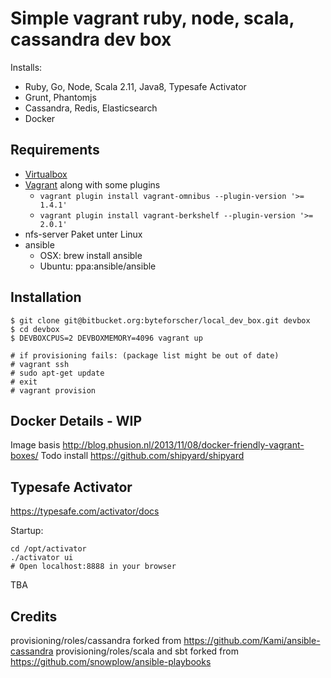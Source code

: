 # Simple vagrant ruby, node, scala, cassandra dev box

Installs:

* Ruby, Go, Node, Scala 2.11, Java8, Typesafe Activator
* Grunt, Phantomjs
* Cassandra, Redis, Elasticsearch
* Docker

## Requirements

* [Virtualbox](https://www.virtualbox.org/wiki/Downloads)
* [Vagrant](http://www.vagrantup.com/downloads.html) along with some plugins
  * ```vagrant plugin install vagrant-omnibus --plugin-version '>= 1.4.1'```
  * ```vagrant plugin install vagrant-berkshelf --plugin-version '>= 2.0.1'```
* nfs-server Paket unter Linux
* ansible
  * OSX: brew install ansible
  * Ubuntu: ppa:ansible/ansible

## Installation

    $ git clone git@bitbucket.org:byteforscher/local_dev_box.git devbox
    $ cd devbox
    $ DEVBOXCPUS=2 DEVBOXMEMORY=4096 vagrant up

    # if provisioning fails: (package list might be out of date)
    # vagrant ssh
    # sudo apt-get update
    # exit
    # vagrant provision

## Docker Details - WIP

Image basis http://blog.phusion.nl/2013/11/08/docker-friendly-vagrant-boxes/
Todo install https://github.com/shipyard/shipyard

## Typesafe Activator

https://typesafe.com/activator/docs

Startup:

    cd /opt/activator
    ./activator ui
    # Open localhost:8888 in your browser

TBA

## Credits

provisioning/roles/cassandra forked from https://github.com/Kami/ansible-cassandra
provisioning/roles/scala and sbt forked from https://github.com/snowplow/ansible-playbooks
